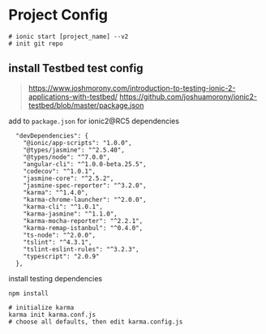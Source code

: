 # Project Config

```
# ionic start [project_name] --v2
# init git repo
```
## install Testbed test config
> https://www.joshmorony.com/introduction-to-testing-ionic-2-applications-with-testbed/
> https://github.com/joshuamorony/ionic2-testbed/blob/master/package.json

add to `package.json` for ionic2@RC5 dependencies

```
  "devDependencies": {
    "@ionic/app-scripts": "1.0.0",
    "@types/jasmine": "^2.5.40",
    "@types/node": "^7.0.0",
    "angular-cli": "^1.0.0-beta.25.5",
    "codecov": "^1.0.1",
    "jasmine-core": "^2.5.2",
    "jasmine-spec-reporter": "^3.2.0",
    "karma": "^1.4.0",
    "karma-chrome-launcher": "^2.0.0",
    "karma-cli": "^1.0.1",
    "karma-jasmine": "^1.1.0",
    "karma-mocha-reporter": "^2.2.1",
    "karma-remap-istanbul": "^0.4.0",
    "ts-node": "^2.0.0",
    "tslint": "^4.3.1",
    "tslint-eslint-rules": "^3.2.3",
    "typescript": "2.0.9"
  },
```

install testing dependencies
```
npm install

# initialize karma
karma init karma.conf.js
# choose all defaults, then edit karma.config.js
```
